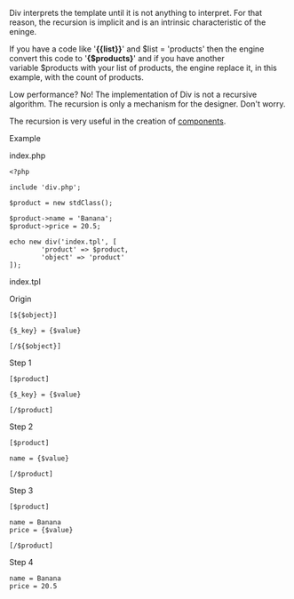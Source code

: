 Div interprets the template until it is not anything to interpret. For that reason, the recursion is implicit and is an intrinsic characteristic of the eninge.

If you have a code like '**{$\{$list}}**' and \$list = 'products' then the engine convert this code to '**{$products}**' and if you have another variable $products with your list of products, the engine replace it, in this example, with the count of products.

Low performance? No! The implementation of Div is not a recursive algorithm. The recursion is only a mechanism for the designer. Don't worry.

The recursion is very useful in the creation of [components](https://divengine.org/documentation/div-php-template-engine/mechanisms/recursion#components). 

Example

index.php

```
<?php
	
include 'div.php';
	
$product = new stdClass();
	
$product->name = 'Banana';
$product->price = 20.5;
	
echo new div('index.tpl', [
		'product' => $product,
		'object' => 'product'
]);
```

index.tpl

Origin

```
[${$object}]
	
{$_key} = {$value}
	
[/${$object}]
```

Step 1

```
[$product]
	
{$_key} = {$value}
	
[/$product]
```

Step 2

```
[$product]
	
name = {$value}
	
[/$product]
```

Step 3

```
[$product]
	
name = Banana
price = {$value}
	
[/$product]
```

Step 4

```
name = Banana
price = 20.5
```
